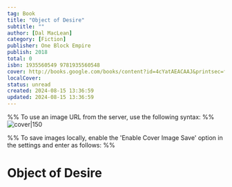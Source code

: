 ```yaml
---
tag: Book
title: "Object of Desire"
subtitle: ""
author: [Dal MacLean]
category: [Fiction]
publisher: One Block Empire
publish: 2018
total: 0
isbn: 1935560549 9781935560548
cover: http://books.google.com/books/content?id=4cYatAEACAAJ&printsec=frontcover&img=1&zoom=1&source=gbs_api
localCover: 
status: unread
created: 2024-08-15 13:36:59
updated: 2024-08-15 13:36:59
---
```


%% To use an image URL from the server, use the following syntax: %%
![cover|150](http://books.google.com/books/content?id=4cYatAEACAAJ&printsec=frontcover&img=1&zoom=1&source=gbs_api)

%% To save images locally, enable the 'Enable Cover Image Save' option in the settings and enter as follows: %%


# Object of Desire
